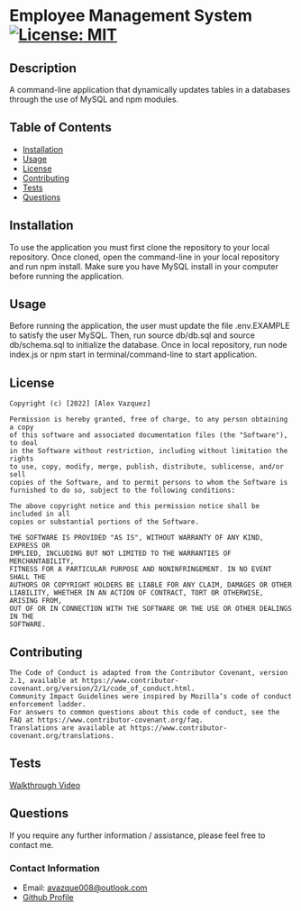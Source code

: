 # Employee Management System [![License: MIT](https://img.shields.io/badge/License-MIT-yellow.svg)](https://opensource.org/licenses/MIT)

## Description

A command-line application that dynamically updates tables in a databases through the use of MySQL and npm modules.

## Table of Contents

* [Installation](#installation)
* [Usage](#usage)
* [License](#license)
* [Contributing](#contributing)
* [Tests](#tests)
* [Questions](#questions)
    
## Installation

 To use the application you must first clone the repository to your local repository. Once cloned, open the command-line in your local repository and run npm install. Make sure you have MySQL install in your computer before running the application.
 
## Usage

 Before running the application, the user must update the file .env.EXAMPLE to satisfy the user MySQL. Then, run source db/db.sql and source db/schema.sql to initialize the database. Once in local repository, run node index.js or npm start in terminal/command-line to start application.

## License

    Copyright (c) [2022] [Alex Vazquez]

    Permission is hereby granted, free of charge, to any person obtaining a copy
    of this software and associated documentation files (the "Software"), to deal
    in the Software without restriction, including without limitation the rights
    to use, copy, modify, merge, publish, distribute, sublicense, and/or sell
    copies of the Software, and to permit persons to whom the Software is
    furnished to do so, subject to the following conditions:

    The above copyright notice and this permission notice shall be included in all
    copies or substantial portions of the Software.

    THE SOFTWARE IS PROVIDED "AS IS", WITHOUT WARRANTY OF ANY KIND, EXPRESS OR
    IMPLIED, INCLUDING BUT NOT LIMITED TO THE WARRANTIES OF MERCHANTABILITY,
    FITNESS FOR A PARTICULAR PURPOSE AND NONINFRINGEMENT. IN NO EVENT SHALL THE
    AUTHORS OR COPYRIGHT HOLDERS BE LIABLE FOR ANY CLAIM, DAMAGES OR OTHER
    LIABILITY, WHETHER IN AN ACTION OF CONTRACT, TORT OR OTHERWISE, ARISING FROM,
    OUT OF OR IN CONNECTION WITH THE SOFTWARE OR THE USE OR OTHER DEALINGS IN THE
    SOFTWARE.
    

## Contributing

    The Code of Conduct is adapted from the Contributor Covenant, version 2.1, available at https://www.contributor-covenant.org/version/2/1/code_of_conduct.html.
    Community Impact Guidelines were inspired by Mozilla’s code of conduct enforcement ladder.
    For answers to common questions about this code of conduct, see the FAQ at https://www.contributor-covenant.org/faq. 
    Translations are available at https://www.contributor-covenant.org/translations.    
    

## Tests

[Walkthrough Video](https://drive.google.com/file/d/12kxSv95YYqLjUxxUqmlWdekRhhl5g2u6/view)


## Questions

If you require any further information / assistance, please feel free to contact me.

### Contact Information

* Email: avazque008@outlook.com
* [Github Profile](https://github.com/avazque008)
